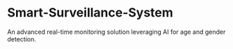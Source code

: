 # Smart-Surveillance-System
An advanced real-time monitoring solution leveraging AI for age and gender detection.
